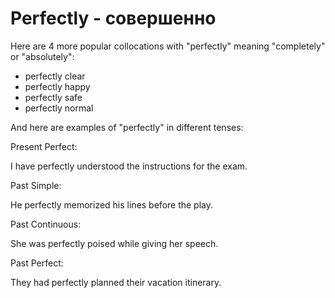 # Perfectly - совершенно




Here are 4 more popular collocations with "perfectly" meaning "completely" or "absolutely":

- perfectly clear
- perfectly happy
- perfectly safe
- perfectly normal

And here are examples of "perfectly" in different tenses:

Present Perfect:

I have perfectly understood the instructions for the exam.

Past Simple:

He perfectly memorized his lines before the play.

Past Continuous:

She was perfectly poised while giving her speech.

Past Perfect:

They had perfectly planned their vacation itinerary.